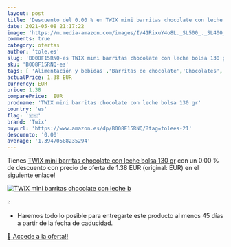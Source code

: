```yaml
---
layout: post
title: 'Descuento del 0.00 % en TWIX mini barritas chocolate con leche b'
date: 2021-05-08 21:17:22
image: 'https://m.media-amazon.com/images/I/41RixuY4o8L._SL500_._SL400_.jpg'
comments: true
category: ofertas
author: 'tole.es'
slug: 'B008F15RNQ-es TWIX mini barritas chocolate con leche bolsa 130 gr'
sku: 'B008F15RNQ-es'
tags: [ 'Alimentación y bebidas','Barritas de chocolate','Chocolates','Dulces, chocolates y chicles','Paquetes de barritas de chocolate','chocolate','twix', ]
actualPrice: 1.38 EUR
currency: EUR
price: 1.38
comparePrice:  EUR
prodname: 'TWIX mini barritas chocolate con leche bolsa 130 gr'
country: 'es'
flag: '🇪🇸'
brand: 'Twix'
buyurl: 'https://www.amazon.es/dp/B008F15RNQ/?tag=tolees-21'
descuento: '0.00'
average: '1.39470588235294'
---
```


Tienes [TWIX mini barritas chocolate con leche bolsa 130 gr](https://www.amazon.es/dp/B008F15RNQ/?tag=tolees-21) con un 0.00 % de descuento con precio de oferta de 1.38 EUR (original:  EUR) en el siguiente enlace!

[![TWIX mini barritas chocolate con leche b](https://m.media-amazon.com/images/I/41RixuY4o8L._SL500_._SL400_.jpg)](https://www.amazon.es/dp/B008F15RNQ/?tag=tolees-21)

ℹ️:

- Haremos todo lo posible para entregarte este producto al menos 45 días a partir de la fecha de caducidad.

[🛒 Accede a la oferta!!](https://www.amazon.es/dp/B008F15RNQ/?tag=tolees-21)
